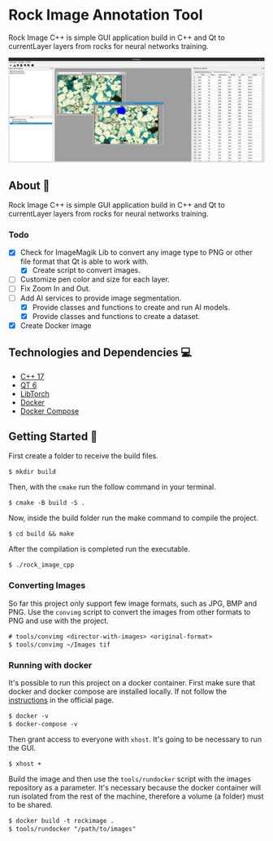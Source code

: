 # Rock Image Annotation Tool

Rock Image C++ is simple GUI application build in C++ and Qt to currentLayer layers from rocks for neural networks training.

![screenshot1](./.github/screenshot1.png)

## About 📕

Rock Image C++ is simple GUI application build in C++ and Qt to currentLayer layers from rocks for neural networks training.

### Todo

- [x] Check for ImageMagik Lib to convert any image type to PNG or other file format that Qt is able to work with.
  - [x] Create script to convert images.
- [ ] Customize pen color and size for each layer.
- [ ] Fix Zoom In and Out.
- [ ] Add AI services to provide image segmentation. </br>
  - [x] Provide classes and functions to create and run AI models.
  - [x] Provide classes and functions to create a dataset.
- [x] Create Docker image

## Technologies and Dependencies 💻

- [C++ 17](https://en.cppreference.com/w/cpp/17)
- [QT 6](https://www.qt.io/product/qt6)
- [LibTorch](https://pytorch.org/)
- [Docker](https://docs.docker.com)
- [Docker Compose](https://docs.docker.com/compose/gettingstarted/)

## Getting Started 🚀

First create a folder to receive the build files.

```shell
$ mkdir build
```

Then, with the `cmake` run the follow command in your terminal.

```shell
$ cmake -B build -S .
```

Now, inside the build folder run the make command to compile the project.

```shell
$ cd build && make
```

After the compilation is completed run the executable.

```shell
$ ./rock_image_cpp
```

### Converting Images

So far this project only support few image formats, such as JPG, BMP and PNG. Use the `convimg` script to convert the images from other formats to PNG and use with the project.

```shell
# tools/convimg <director-with-images> <original-format>
$ tools/convimg ~/Images tif
```

### Running with docker 

It's possible to run this project on a docker container. First make sure that docker and docker compose are installed locally. If not follow the [instructions](https://docs.docker.com/engine/install/) in the official page.

```shell
$ docker -v
$ docker-compose -v
```
 
Then grant access to everyone with `xhost`. It's going to be necessary to run the GUI.
```shell
$ xhost +
```

Build the image and then use the `tools/rundocker` script with the images repository as a parameter. It's necessary because the docker container will run isolated from the rest of the machine, therefore a volume (a folder) must to be shared.
```shell
$ docker build -t rockimage .
$ tools/rundocker "/path/to/images"
```
